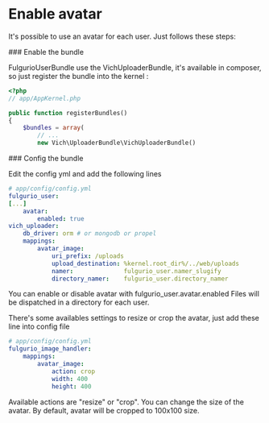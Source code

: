 Enable avatar
========================

It's possible to use an avatar for each user. Just follows these steps:

### Enable the bundle

FulgurioUserBundle use the VichUploaderBundle, it's available in composer, so just register the bundle into the kernel :

``` php
<?php
// app/AppKernel.php

public function registerBundles()
{
    $bundles = array(
        // ...
        new Vich\UploaderBundle\VichUploaderBundle()
```

### Config the bundle

Edit the config yml and add the following lines

``` yaml
# app/config/config.yml
fulgurio_user:
[...]
    avatar:
        enabled: true
vich_uploader:
    db_driver: orm # or mongodb or propel
    mappings:
        avatar_image:
            uri_prefix: /uploads
            upload_destination: %kernel.root_dir%/../web/uploads
            namer:              fulgurio_user.namer_slugify
            directory_namer:    fulgurio_user.directory_namer
```

You can enable or disable avatar with fulgurio_user.avatar.enabled
Files will be dispatched in a directory for each user.

There's some availables settings to resize or crop the avatar, just add these
line into config file

``` yaml
# app/config/config.yml
fulgurio_image_handler:
    mappings:
        avatar_image:
            action: crop
            width: 400
            height: 400
```

Available actions are "resize" or "crop". You can change the size of the avatar.
By default, avatar will be cropped to 100x100 size.
